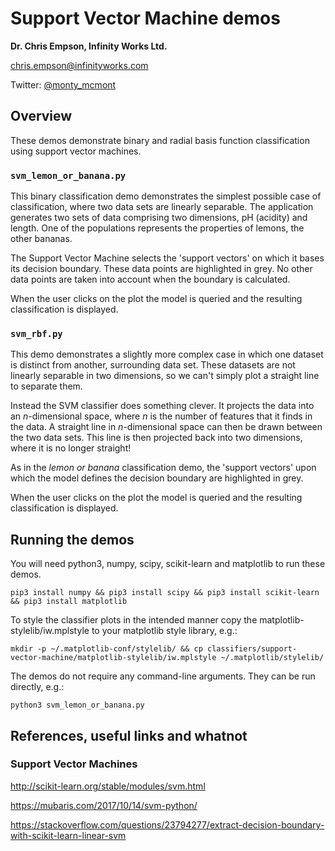 # Support Vector Machine demos
**Dr. Chris Empson, Infinity Works Ltd.**

[chris.empson@infinityworks.com](mailto:chris.empson@infinityworks.com)

Twitter: [@monty_mcmont](https://twitter.com/monty_mcmont)

## Overview
These demos demonstrate binary and radial basis function classification using support vector machines.

### `svm_lemon_or_banana.py`
This binary classification demo demonstrates the simplest possible case of classification, where two data sets are linearly separable. The application generates two sets of data comprising two dimensions, pH (acidity) and length. One of the populations represents the properties of lemons, the other bananas. 

The Support Vector Machine selects the 'support vectors' on which it bases its decision boundary. These data points are highlighted in grey. No other data points are taken into account when the boundary is calculated. 

When the user clicks on the plot the model is queried and the resulting classification is displayed.

### `svm_rbf.py`
This demo demonstrates a slightly more complex case in which one dataset is distinct from another, surrounding data set. These datasets are not linearly separable in two dimensions, so we can't simply plot a straight line to separate them.

Instead the SVM classifier does something clever. It projects the data into an *n*-dimensional space, where *n* is the number of features that it finds in the data. A straight line in *n*-dimensional space can then be drawn between the two data sets. This line is then projected back into two dimensions, where it is no longer straight!

As in the *lemon or banana* classification demo, the 'support vectors' upon which the model defines the decision boundary are highlighted in grey.

When the user clicks on the plot the model is queried and the resulting classification is displayed.


## Running the demos
You will need python3, numpy, scipy, scikit-learn and matplotlib to run these demos.

```pip3 install numpy && pip3 install scipy && pip3 install scikit-learn && pip3 install matplotlib```

To style the classifier plots in the intended manner copy the matplotlib-stylelib/iw.mplstyle to your matplotlib style library, e.g.:

```mkdir -p ~/.matplotlib-conf/stylelib/ && cp classifiers/support-vector-machine/matplotlib-stylelib/iw.mplstyle ~/.matplotlib/stylelib/```

The demos do not require any command-line arguments. They can be run directly, e.g.:

```python3 svm_lemon_or_banana.py```

## References, useful links and whatnot

### Support Vector Machines
http://scikit-learn.org/stable/modules/svm.html

https://mubaris.com/2017/10/14/svm-python/

https://stackoverflow.com/questions/23794277/extract-decision-boundary-with-scikit-learn-linear-svm
